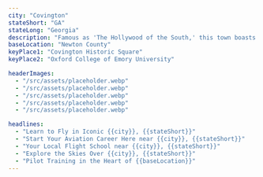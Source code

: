 ```yaml
---
city: "Covington"
stateShort: "GA"
stateLong: "Georgia"
description: "Famous as 'The Hollywood of the South,' this town boasts a charming square and frequent film sets."
baseLocation: "Newton County"
keyPlace1: "Covington Historic Square"
keyPlace2: "Oxford College of Emory University"

headerImages:
  - "/src/assets/placeholder.webp"
  - "/src/assets/placeholder.webp"
  - "/src/assets/placeholder.webp"
  - "/src/assets/placeholder.webp"
  - "/src/assets/placeholder.webp"

headlines:
  - "Learn to Fly in Iconic {{city}}, {{stateShort}}"
  - "Start Your Aviation Career Here near {{city}}, {{stateShort}}"
  - "Your Local Flight School near {{city}}, {{stateShort}}"
  - "Explore the Skies Over {{city}}, {{stateShort}}"
  - "Pilot Training in the Heart of {{baseLocation}}"
---
```

